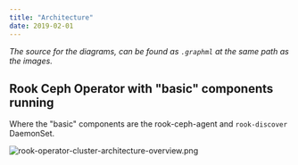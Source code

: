 ```yaml
---
title: "Architecture"
date: 2019-02-01
---
```


_The source for the diagrams, can be found as `.graphml` at the same path as the images._

## Rook Ceph Operator with "basic" components running

Where the "basic" components are the rook-ceph-agent and `rook-discover` DaemonSet.

![rook-operator-cluster-architecture-overview.png](rook-operator-cluster-architecture-overview.png)
